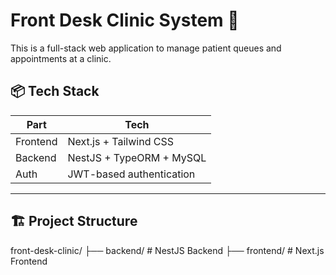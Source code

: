 # Front Desk Clinic System 🏥

This is a full-stack web application to manage patient queues and appointments at a clinic.

## 📦 Tech Stack

| Part     | Tech                     |
| -------- | ------------------------ |
| Frontend | Next.js + Tailwind CSS   |
| Backend  | NestJS + TypeORM + MySQL |
| Auth     | JWT-based authentication |

---

## 🏗️ Project Structure

front-desk-clinic/
├── backend/ # NestJS Backend
├── frontend/ # Next.js Frontend
